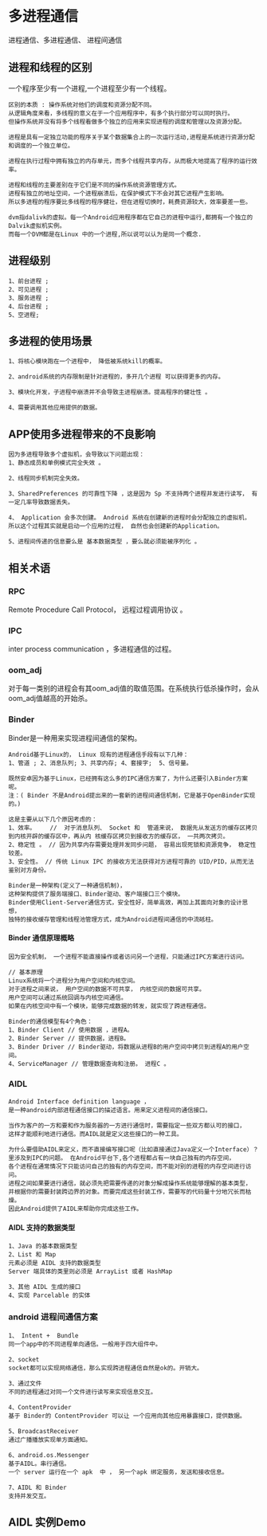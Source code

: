 # 多进程通信
进程通信、多进程通信、 进程间通信
## 进程和线程的区别
一个程序至少有一个进程,一个进程至少有一个线程。
```text
区别的本质 : 操作系统对他们的调度和资源分配不同。
从逻辑角度来看，多线程的意义在于一个应用程序中，有多个执行部分可以同时执行。
但操作系统并没有将多个线程看做多个独立的应用来实现进程的调度和管理以及资源分配。

进程是具有一定独立功能的程序关于某个数据集合上的一次运行活动,进程是系统进行资源分配和调度的一个独立单位。

进程在执行过程中拥有独立的内存单元，而多个线程共享内存，从而极大地提高了程序的运行效率。

进程和线程的主要差别在于它们是不同的操作系统资源管理方式。
进程有独立的地址空间，一个进程崩溃后，在保护模式下不会对其它进程产生影响。
所以多进程的程序要比多线程的程序健壮，但在进程切换时，耗费资源较大，效率要差一些。

dvm指dalivk的虚拟。每一个Android应用程序都在它自己的进程中运行,都拥有一个独立的 Dalvik虚拟机实例。
而每一个DVM都是在Linux 中的一个进程,所以说可以认为是同一个概念.
```

## 进程级别
```text
1、前台进程 ;
2、可见进程 ;
3、服务进程 ;
4、后台进程 ;
5、空进程;
```

## 多进程的使用场景
```text
1、将核心模块跑在一个进程中， 降低被系统kill的概率。

2、android系统的内存限制是针对进程的，多开几个进程 可以获得更多的内存。

3、模块化开发，子进程中崩溃并不会导致主进程崩溃。提高程序的健壮性 。

4、需要调用其他应用提供的数据。
```

 
## APP使用多进程带来的不良影响
```text
因为多进程导致多个虚拟机，会导致以下问题出现：
1、静态成员和单例模式完全失效 。

2、线程同步机制完全失效。

3、SharedPreferences 的可靠性下降 ，这是因为 Sp 不支持两个进程并发进行读写， 有一定几率导致数据丢失。

4、 Application 会多次创建。 Android 系统在创建新的进程时会分配独立的虚拟机， 
所以这个过程其实就是启动一个应用的过程， 自然也会创建新的Application。

5、进程间传递的信息要么是 基本数据类型 ，要么就必须能被序列化 。
``` 

 


## 相关术语
### RPC
Remote Procedure Call Protocol， 远程过程调用协议 。

### IPC
inter process communication ，多进程通信的过程。

### oom_adj
对于每一类别的进程会有其oom_adj值的取值范围。在系统执行低杀操作时，会从oom_adj值越高的开始杀。


### Binder  
Binder是一种用来实现进程间通信的架构。
```text
Android基于Linux的， Linux 现有的进程通信手段有以下几种：
1、管道 ; 2、消息队列; 3、共享内存; 4、套接字;  5、信号量。

既然安卓因为基于Linux，已经拥有这么多的IPC通信方案了，为什么还要引入Binder方案呢。
注：( Binder 不是Android提出来的一套新的进程间通信机制，它是基于OpenBinder实现的。)

这是主要从以下几个原因考虑的：
1、效率。    //  对于消息队列、 Socket 和  管道来说， 数据先从发送方的缓存区拷贝到内核开辟的缓存区中，再从内 核缓存区拷贝到接收方的缓存区， 一共两次拷贝。
2、稳定性 。 // 因为共享内存需要处理并发同步问题， 容易出现死锁和资源竞争， 稳定性较差。
3、安全性。 // 传统 Linux IPC 的接收方无法获得对方进程可靠的 UID/PID，从而无法鉴别对方身份。

Binder是一种架构(定义了一种通信机制)，
这种架构提供了服务端接口、Binder驱动、客户端接口三个模块。
Binder使用Client-Server通信方式，安全性好，简单高效，再加上其面向对象的设计思想，
独特的接收缓存管理和线程池管理方式，成为Android进程间通信的中流砥柱。
```

#### Binder 通信原理概略
```text
因为安全机制， 一个进程不能直接操作或者访问另一个进程，只能通过IPC方案进行访问。

// 基本原理
Linux系统将一个进程分为用户空间和内核空间。 
对于进程之间来说， 用户空间的数据不可共享， 内核空间的数据可共享。
用户空间可以通过系统回调与内核空间通信。
如果在内核空间中有一个模块，能够完成数据的转发，就实现了跨进程通信。

Binder的通信模型有4个角色：
1、Binder Client // 使用数据 ，进程A。
2、Binder Server // 提供数据，进程B。
3、Binder Driver // Binder驱动，将数据从进程B的用户空间中拷贝到进程A的用户空间。
4、ServiceManager // 管理数据查询和注册。 进程C 。
```

###  AIDL
```text
Android Interface definition language ，
是一种android内部进程通信接口的描述语言。用来定义进程间的通信接口。

当作为客户的一方和要和作为服务器的一方进行通信时，需要指定一些双方都认可的接口， 
这样才能顺利地进行通信。而AIDL就是定义这些接口的一种工具。

为什么要借助AIDL来定义，而不直接编写接口呢（比如直接通过Java定义一个Interface）？
里涉及到IPC的问题。 在Android平台下,各个进程都占有一块自己独有的内存空间，
各个进程在通常情况下只能访问自己的独有的内存空间，而不能对别的进程的内存空间进行访问。
进程之间如果要进行通信，就必须先把需要传递的对象分解成操作系统能够理解的基本类型，
并根据你的需要封装跨边界的对象。而要完成这些封装工作，需要写的代码量十分地冗长而枯燥。
因此Android提供了AIDL来帮助你完成这些工作。
```
####  AIDL 支持的数据类型
```text
1、Java 的基本数据类型
2、List 和 Map
元素必须是 AIDL 支持的数据类型
Server 端具体的类里则必须是 ArrayList 或者 HashMap

3、其他 AIDL 生成的接口
4、实现 Parcelable 的实体
```
 


### android 进程间通信方案  
```text
1、 Intent +  Bundle
同一个app中的不同进程单向通信。一般用于四大组件中。

2、socket
socket都可以实现网络通信，那么实现跨进程通信自然是ok的。开销大。

3、通过文件
不同的进程通过对同一个文件进行读写来实现信息交互。

4、ContentProvider
基于 Binder的 ContentProvider 可以让 一个应用向其他应用暴露接口，提供数据。

5、BroadcastReceiver
通过广播播放实现单方面通知。

6、android.os.Messenger
基于AIDL。串行通信。
一个 server 运行在一个 apk  中 ， 另一个apk 绑定服务，发送和接收信息。

7、AIDL 和 Binder
支持并发交互。
```


## AIDL 实例Demo

